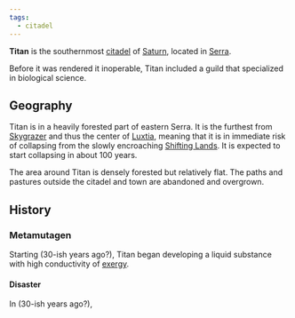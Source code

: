 ```yaml
---
tags:
  - citadel
---
```

**Titan** is the southernmost [citadel](<../Citadel.md>) of [Saturn](<../Saturn.md>), located in [Serra](<../Serra.md>).

Before it was rendered it inoperable, Titan included a guild that specialized in biological science.

## Geography
Titan is in a heavily forested part of eastern Serra. It is the furthest from [Skygrazer](<../Skygrazer.md>) and thus the center of [Luxtia](<../Luxtia.md>), meaning that it is in immediate risk of collapsing from the slowly encroaching [Shifting Lands](<../Shifting Lands.md>). It is expected to start collapsing in about 100 years.

The area around Titan is densely forested but relatively flat. The paths and pastures outside the citadel and town are abandoned and overgrown.

## History

### Metamutagen
Starting (30-ish years ago?), Titan began developing a liquid substance with high conductivity of [exergy](<../../Æther/Exergy.md>).

#### Disaster
In (30-ish years ago?), 